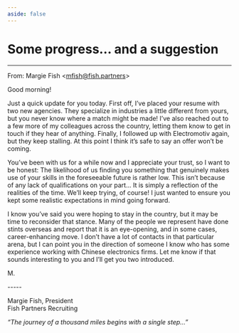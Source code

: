 ```yaml
---
aside: false
---
```


# Some progress… and a suggestion
---

From: Margie Fish \<mfish@fish.partners\>

Good morning!

Just a quick update for you today. First off, I’ve placed your resume with two
new agencies. They specialize in industries a little different from yours, but you
never know where a match might be made! I’ve also reached out to a few more
of my colleagues across the country, letting them know to get in touch if they
hear of anything. Finally, I followed up with Electromotiv again, but they keep
stalling. At this point I think it’s safe to say an offer won’t be coming.

You’ve been with us for a while now and I appreciate your trust, so I want to be
honest: The likelihood of us finding you something that genuinely makes use of
your skills in the foreseeable future is rather low. This isn’t because of any lack
of qualifications on your part... It is simply a reflection of the realities of the time.
We’ll keep trying, of course! I just wanted to ensure you kept some realistic
expectations in mind going forward.

I know you’ve said you were hoping to stay in the country, but it may be time to
reconsider that stance. Many of the people we represent have done stints overseas and report that it is an eye-opening, and in some cases, career-enhancing
move. I don’t have a lot of contacts in that particular arena, but I can point you
in the direction of someone I know who has some experience working with
Chinese electronics firms. Let me know if that sounds interesting to you and I’ll
get you two introduced.

M.

\-----

Margie Fish, President\
Fish Partners Recruiting

_“The journey of a thousand miles begins with a single step…”_